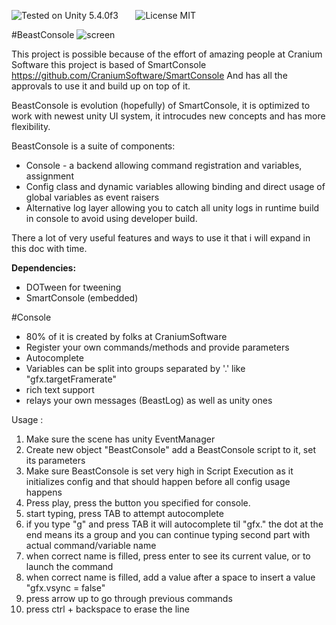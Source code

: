 ![Tested on Unity 5.4.0f3](https://img.shields.io/badge/Tested%20on%20unity-5.4.0f3-blue.svg?style=flat-square)&nbsp;&nbsp;&nbsp;&nbsp;&nbsp;&nbsp;
![License MIT](https://img.shields.io/badge/license-MIT-green.svg)

#BeastConsole
![screen](http://i.imgur.com/Djw2FPc.png)

This project is possible because of the effort of amazing people at Cranium Software
this project is based of SmartConsole https://github.com/CraniumSoftware/SmartConsole
And has all the approvals to use it and build up on top of it.

BeastConsole is evolution (hopefully) of SmartConsole,
it is optimized to work with newest unity UI system, it introcudes new concepts and has more flexibility.

BeastConsole is a suite of components:
  * Console - a backend allowing command registration and variables, assignment
  * Config class and dynamic variables allowing binding and direct usage of global variables as event raisers
  * Alternative log layer allowing you to catch all unity logs in runtime build in console to avoid using developer build.

There a lot of very useful features and ways to use it that i will expand in this doc with time.

**Dependencies:** 
* DOTween for tweening
* SmartConsole (embedded) 


#Console
* 80% of it is created by folks at CraniumSoftware
* Register your own commands/methods and provide parameters
* Autocomplete
* Variables can be split into groups separated by '.' like "gfx.targetFramerate"
* rich text support
* relays your own messages (BeastLog) as well as unity ones

Usage :
  1. Make sure the scene has unity EventManager
  2. Create new object "BeastConsole" add a BeastConsole script to it, set its parameters
  3. Make sure BeastConsole is set very high in Script Execution as it initializes config and that should happen before all config usage happens
  4. Press play, press the button you specified for console.
  5. start typing, press TAB to attempt autocomplete
  6. if you type "g" and press TAB it will autocomplete til "gfx." the dot at the end means its a group and you can continue typing second part with actual command/variable name
  7. when correct name is filled, press enter to see its current value, or to launch the command
  8. when correct name is filled, add a value after a space to insert a value "gfx.vsync = false"
  9. press arrow up to go through previous commands
  10. press ctrl + backspace to erase the line

